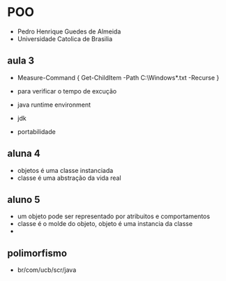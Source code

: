 # POO
- Pedro Henrique Guedes de Almeida
- Universidade Catolica de Brasilia

## aula 3
- Measure-Command { Get-ChildItem -Path C:\Windows\*.txt -Recurse }
- para verificar o tempo de excução

- java runtime environment
- jdk
- portabilidade

## aluna 4
- objetos é uma classe instanciada
- classe é uma abstração da vida real


## aluno 5
- um objeto pode ser representado por atribuitos e comportamentos
- classe é o molde do objeto, objeto é uma instancia da classe
- 

## polimorfismo
- br/com/ucb/scr/java